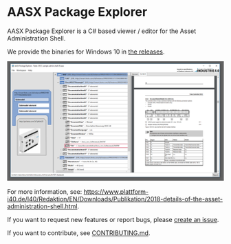 AASX Package Explorer
=====================
AASX Package Explorer is a C# based viewer / editor for the 
Asset Administration Shell.

We provide the binaries for Windows 10 in [the releases](https://github.com/admin-shell-io/aasx-package-explorer/releases). 

![screenshot](
https://github.com/admin-shell-io/aasx-package-explorer/raw/master/screenshot.png
)

For more information, see: 
https://www.plattform-i40.de/I40/Redaktion/EN/Downloads/Publikation/2018-details-of-the-asset-administration-shell.html.

If you want to request new features or report bugs, please 
[create an issue](
https://github.com/admin-shell-io/aasx-package-explorer/issues/new/choose). 

If you want to contribute, see [CONTRIBUTING.md](
https://github.com/admin-shell-io/aasx-package-explorer/blob/master/CONTRIBUTING.md
).
